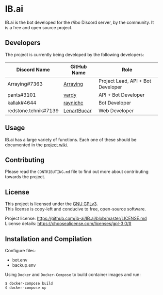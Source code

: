 # IB.ai

IB.ai is the bot developed for the r/ibo Discord server, by the community.
It is a free and open source project.

## Developers

The project is currently being developed by the following developers:

Discord Name | GitHub Name | Role
--- | --- | ---
Arraying#7363 | [Arraying](https://github.com/Arraying) | Project Lead, API + Bot Developer
pants#3101 | [vardy](https://github.com/vardy) | API + Bot Developer
kallak#4644 | [raynichc](https://github.com/raynichc) | Bot Developer
redstone.tehnik#7139 | [LenartBucar](https://github.com/LenartBucar) | Web Developer

## Usage

IB.ai has a large variety of functions. Each one of these should be documented in the [project wiki](https://github.com/ib-ai/IB.ai/wiki).

## Contributing

Please read the `CONTRIBUTING.md` file to find out more about contributing towards the project.

## License

This project is licensed under the [GNU GPLv3](https://www.gnu.org/licenses/gpl.html).    
This license is copy-left and conducive to free, open-source software.

Project license: https://github.com/ib-ai/IB.ai/blob/master/LICENSE.md    
License details: https://choosealicense.com/licenses/gpl-3.0/#

## Installation and Compilation

Configure files:
 - bot.env
 - backup.env

Using `Docker` and `Docker-Compose` to build container images and run:    
```
$ docker-compose build
$ docker-compose up
```

